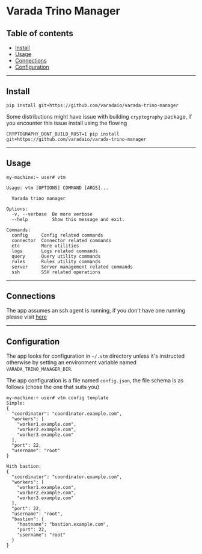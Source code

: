 # Varada Trino Manager

## **Table of contents**

- [Install](#Install)
- [Usage](#Usage)
- [Connections](#Connections)
- [Configuration](#Configuration)

---

## Install

```
pip install git+https://github.com/varadaio/varada-trino-manager
```

Some distributions might have issue with building `cryptography` package, if you encounter this issue install using the flowing

```
CRYPTOGRAPHY_DONT_BUILD_RUST=1 pip install git+https://github.com/varadaio/varada-trino-manager
```

---

## Usage

```
my-machine:~ user# vtm

Usage: vtm [OPTIONS] COMMAND [ARGS]...

  Varada trino manager

Options:
  -v, --verbose  Be more verbose
  --help         Show this message and exit.

Commands:
  config     Config related commands
  connector  Connector related commands
  etc        More utilities
  logs       Logs related commands
  query      Query utility commands
  rules      Rules utility commands
  server     Server management related commands
  ssh        SSH related operations
```

---

## Connections

The app assumes an ssh agent is running, if you don't have one running please visit [here](https://kb.iu.edu/d/aeww)

---

## Configuration

The app looks for configuration in `~/.vtm` directory unless it's instructed otherwise by setting an environment variable named `VARADA_TRINO_MANAGER_DIR`.

The app configuration is a file named `config.json`, the file schema is as follows (chose the one that suits you)
```
my-machine:~ user# vtm config template
Simple:
{
  "coordinator": "coordinator.example.com",
  "workers": [
    "worker1.example.com",
    "worker2.example.com",
    "worker3.example.com"
  ],
  "port": 22,
  "username": "root"
}

With bastion:
{
  "coordinator": "coordinator.example.com",
  "workers": [
    "worker1.example.com",
    "worker2.example.com",
    "worker3.example.com"
  ],
  "port": 22,
  "username": "root",
  "bastion": {
    "hostname": "bastion.example.com",
    "port": 22,
    "username": "root"
  }
}
```